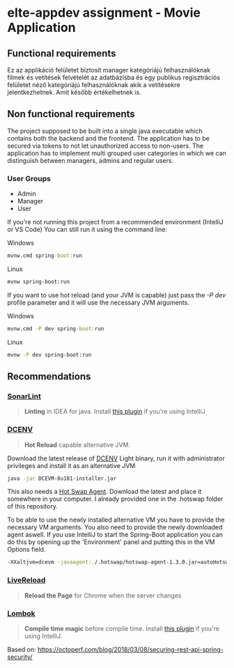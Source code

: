 # elte-appdev assignment - Movie Application

## Functional requirements

Ez az applikáció felületet biztosít manager kategóriájú felhasználóknak filmek és vetítések felvételét az adatbázisba
és egy publikus regisztrációs felületet néző kategóriájú felhasználóknak akik a vetítésekre jelentkezhetnek.
Amit később értékelhetnek is.

## Non functional requirements

The project supposed to be built into a single java executable which contains both the backend and the frontend.
The application has to be secured via tokens to not let unauthorized access to non-users.
The application has to implement multi grouped user categories in which we can distinguish between managers, admins
and regular users.

### User Groups

- Admin
- Manager
- User

If you're not running this project from a recommended environment (IntelliJ or VS Code) You can still run it using the
command line:

Windows

```cmd
mvnw.cmd spring-boot:run
```

Linux

```bash
mvnw spring-boot:run
```

If you want to use hot reload (and your JVM is capable) just pass the _-P dev_ profile parameter and it will use the
necessary JVM arguments.

Windows

```cmd
mvnw.cmd -P dev spring-boot:run
```

Linux

```bash
mvnw -P dev spring-boot:run
```

## Recommendations

### [SonarLint](https://www.sonarlint.org/intellij/)

> **Linting** in IDEA for java.
> Install [this plugin](https://plugins.jetbrains.com/plugin/7973-sonarlint) if you're using IntelliJ

### [DCENV](https://dcevm.github.io/)

> **Hot Reload** capable alternative JVM.

Download the latest release of [DCENV](https://dcevm.github.io/) Light binary, run it with administrator
privileges and install it as an alternative JVM

```bash
java -jar DCEVM-8u181-installer.jar
```

This also needs a [Hot Swap Agent](https://github.com/HotswapProjects/HotswapAgent/releases). Download the latest and
place it somewhere in your computer. I already provided one in the .hotswap folder of this repository.

To be able to use the newly installed alternative VM you have to provide the necessary VM arguments.
You also need to provide the newly downloaded agent aswell. If you use IntelliJ to start the Spring-Boot application
you can do this by opening up the 'Environment' panel and putting this in the VM Options field.

```bash
-XXaltjvm=dcevm -javaagent:./.hotswap/hotswap-agent-1.3.0.jar=autoHotswap=true
```

### [LiveReload](https://chrome.google.com/webstore/detail/livereload/jnihajbhpnppcggbcgedagnkighmdlei)

> **Reload the Page** for Chrome when the server changes

### [Lombok](https://projectlombok.org/)

> **Compile time magic** before compile time.
> Install [this plugin](https://plugins.jetbrains.com/plugin/6317-lombok-plugin) if you're using IntelliJ.

Based on: https://octoperf.com/blog/2018/03/08/securing-rest-api-spring-security/
